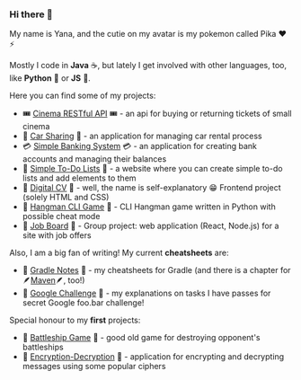### Hi there 👋

My name is Yana, and the cutie on my avatar is my pokemon called Pika :heart: :zap:

Mostly I code in **Java** ☕️, but lately I get involved with other languages, too, like **Python** 🐍 or **JS** 💛.

Here you can find some of my projects:

- :tickets: [Cinema RESTful API](https://github.com/yanamlnk/cinema-rest-api) :tickets: - an api for buying or returning tickets of small cinema 
- :blue_car: [Car Sharing](https://github.com/yanamlnk/car-sharing) :blue_car: - an application for managing car rental process 
- :credit_card: [Simple Banking System](https://github.com/yanamlnk/simple-banking-system) :credit_card: - an application for creating bank accounts and managing their balances
- :black_heart: [Simple To-Do Lists](https://github.com/yanamlnk/simple-todo-lists) :black_heart: - a website where you can create simple to-do lists and add elements to them
- 👾 [Digital CV](https://github.com/yanamlnk/digital-cv) 👾 - well, the name is self-explanatory 😁 Frontend project (solely HTML and CSS)
- 📝 [Hangman CLI Game](https://github.com/yanamlnk/hangman) 📝 - CLI Hangman game written in Python with possible cheat mode
- 📰 [Job Board](https://github.com/yanamlnk/job-board) 📰 - Group project: web application (React, Node.js) for a site with job offers

Also, I am a big fan of writing! My current **cheatsheets** are:

- :elephant: [Gradle Notes](https://github.com/yanamlnk/gradle-notes) :elephant: - my cheatsheets for Gradle (and there is a chapter for :feather:[Maven](https://github.com/yanamlnk/gradle-notes/blob/main/contents/12-maven-notes/README.md):feather:, too!)
- :rabbit: [Google Challenge](https://github.com/yanamlnk/google-challenge) :rabbit: - my explanations on tasks I have passes for secret Google foo.bar challenge!

Special honour to my **first** projects:
- :ship: [Battleship Game](https://github.com/yanamlnk/java-for-beginners/tree/main/battleship) :ship: - good old game for destroying opponent's battleships
- :closed_lock_with_key: [Encryption-Decryption](https://github.com/yanamlnk/java-for-beginners/tree/main/encryption-decryption) :closed_lock_with_key: - application for encrypting and decrypting messages using some popular ciphers

